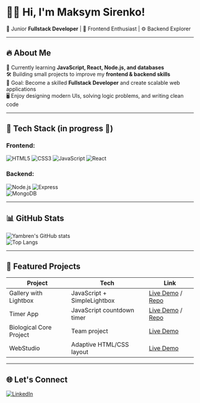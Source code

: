 # 👨‍💻 Hi, I'm Maksym Sirenko!  

🚀 Junior **Fullstack Developer** | 🎨 Frontend Enthusiast | ⚙️ Backend Explorer  

---

## 🔥 About Me
🌱 Currently learning **JavaScript, React, Node.js, and databases**  
🛠 Building small projects to improve my **frontend & backend skills**  
🎯 Goal: Become a skilled **Fullstack Developer** and create scalable web applications  
🖥 Enjoy designing modern UIs, solving logic problems, and writing clean code  

---

## 🧰 Tech Stack (in progress 🚧)
### Frontend:
![HTML5](https://img.shields.io/badge/HTML5-E34F26?style=flat&logo=html5&logoColor=white) 
![CSS3](https://img.shields.io/badge/CSS3-1572B6?style=flat&logo=css3&logoColor=white) 
![JavaScript](https://img.shields.io/badge/JavaScript-F7DF1E?style=flat&logo=javascript&logoColor=black) 
![React](https://img.shields.io/badge/React-61DAFB?style=flat&logo=react&logoColor=black)  

### Backend:
![Node.js](https://img.shields.io/badge/Node.js-339933?style=flat&logo=node.js&logoColor=white) 
![Express](https://img.shields.io/badge/Express.js-000000?style=flat&logo=express&logoColor=white)  
![MongoDB](https://img.shields.io/badge/MongoDB-47A248?style=flat&logo=mongodb&logoColor=white)  

---

## 📊 GitHub Stats
![Yambren's GitHub stats](https://github-readme-stats.vercel.app/api?username=Yambren&show_icons=true&theme=tokyonight)  
![Top Langs](https://github-readme-stats.vercel.app/api/top-langs/?username=Yambren&layout=compact&theme=tokyonight)  

---

## 🚀 Featured Projects

| Project | Tech | Link |
|---------|------|------|
| Gallery with Lightbox | JavaScript + SimpleLightbox | [Live Demo](https://maksym-sirenko.github.io/goit-js-hw-12/) / [Repo](https://github.com/Yambren/goit-js-hw-12) |
| Timer App | JavaScript countdown timer | [Live Demo](https://maksym-sirenko.github.io/goit-js-hw-10/) / [Repo](https://github.com/Yambren/goit-js-hw-10) |
| Biological Core Project | Team project | [Live Demo](https://zvyacheslavv.github.io/biological-core-project/) |
| WebStudio | Adaptive HTML/CSS layout | [Live Demo](https://maksym-sirenko.github.io/goit-markup-hw-06/) |

---

## 🌐 Let's Connect
[![LinkedIn](https://img.shields.io/badge/LinkedIn-blue?logo=linkedin&logoColor=white)](https://www.linkedin.com/in/maksym-sirenko/) 

